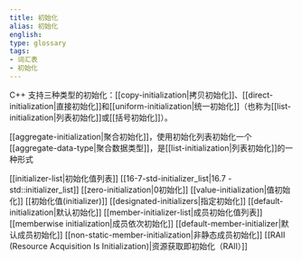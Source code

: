 ```yaml
---
title: 初始化
alias: 初始化
english: 
type: glossary
tags:
- 词汇表
- 初始化
---
```


C++ 支持三种类型的初始化：[[copy-initialization|拷贝初始化]]、[[direct-initialization|直接初始化]]和[[uniform-initialization|统一初始化]]（也称为[[list-initialization|列表初始化]]或[[括号初始化]]）。


[[aggregate-initialization|聚合初始化]]，使用初始化列表初始化一个[[aggregate-data-type|聚合数据类型]]，是[[list-initialization|列表初始化]]的一种形式

  
	
[[initializer-list|初始化值列表]]
[[16-7-std-initializer_list|16.7 - std::initializer_list]]
[[zero-initialization|0初始化]]
[[value-initialization|值初始化]]
[[初始化值(initializer)]]
[[designated-initializers|指定初始化]]
[[default-initialization|默认初始化]]
[[member-initializer-list|成员初始化值列表]]
[[memberwise initialization|成员依次初始化]]
[[default-member-initializer|默认成员初始化]]
[[non-static-member-initialization|非静态成员初始化]]
[[RAII (Resource Acquisition Is Initialization)|资源获取即初始化（RAII）]]
